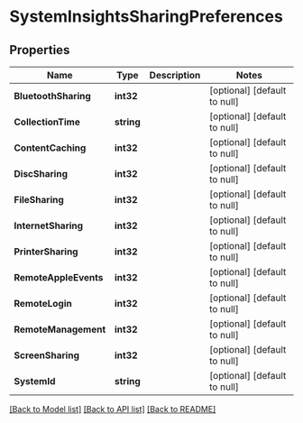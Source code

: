 # SystemInsightsSharingPreferences

## Properties
Name | Type | Description | Notes
------------ | ------------- | ------------- | -------------
**BluetoothSharing** | **int32** |  | [optional] [default to null]
**CollectionTime** | **string** |  | [optional] [default to null]
**ContentCaching** | **int32** |  | [optional] [default to null]
**DiscSharing** | **int32** |  | [optional] [default to null]
**FileSharing** | **int32** |  | [optional] [default to null]
**InternetSharing** | **int32** |  | [optional] [default to null]
**PrinterSharing** | **int32** |  | [optional] [default to null]
**RemoteAppleEvents** | **int32** |  | [optional] [default to null]
**RemoteLogin** | **int32** |  | [optional] [default to null]
**RemoteManagement** | **int32** |  | [optional] [default to null]
**ScreenSharing** | **int32** |  | [optional] [default to null]
**SystemId** | **string** |  | [optional] [default to null]

[[Back to Model list]](../README.md#documentation-for-models) [[Back to API list]](../README.md#documentation-for-api-endpoints) [[Back to README]](../README.md)

